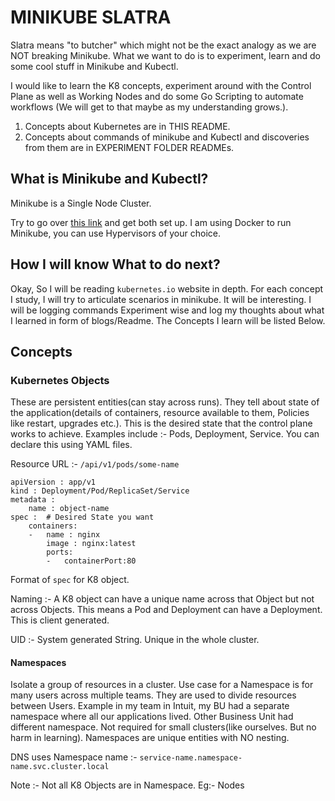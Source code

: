 # MINIKUBE SLATRA

Slatra means "to butcher" which might not be the exact analogy as we are NOT breaking Minikube. What we want to do is to experiment, learn and do some cool stuff in Minikube and Kubectl.

I would like to learn the K8 concepts, experiment around with the Control Plane as well as Working Nodes and do some Go Scripting to automate workflows (We will get to that maybe as my understanding grows.).

1. Concepts about Kubernetes are in THIS README.
2. Concepts about commands of minikube and Kubectl and discoveries from them are in EXPERIMENT FOLDER READMEs.

## What is Minikube and Kubectl?
Minikube is a Single Node Cluster.

Try to go over [this link](https://kubernetes.io/docs/tasks/tools/) and get both set up. I am using Docker to run Minikube, you can use Hypervisors of your choice.

## How I will know What to do next?
Okay, So I will be reading `kubernetes.io` website in depth. For each concept I study, I will try to articulate scenarios in minikube. It will be interesting. I will be logging commands Experiment wise and log my thoughts about what I learned in form of blogs/Readme. The Concepts I learn will be listed Below.

## Concepts

### Kubernetes Objects
These are persistent entities(can stay across runs). They tell about state of the application(details of containers, resource available to them, Policies like restart, upgrades etc.). This is the desired state that the control plane works to achieve. Examples include :- Pods, Deployment, Service. You can declare this using YAML files. 

Resource URL :- `/api/v1/pods/some-name`

```
apiVersion : app/v1
kind : Deployment/Pod/ReplicaSet/Service
metadata : 
    name : object-name
spec :  # Desired State you want
    containers:
    -   name : nginx
        image : nginx:latest
        ports:
        -   containerPort:80
```

Format of `spec` for K8 object. 

Naming :- A K8 object can have a unique name across that Object but not across Objects. This means a Pod and Deployment can have a Deployment. This is client generated.

UID :- System generated String. Unique in the whole cluster. 

#### Namespaces
Isolate a group of resources in a cluster. Use case for a Namespace is for many users across multiple teams. They are used to divide resources between Users. Example in my team in Intuit, my BU had a separate namespace where all our applications lived. Other Business Unit had different namespace. Not required for small clusters(like ourselves. But no harm in learning). Namespaces are unique entities with NO nesting. 

DNS uses Namespace name :- `service-name.namespace-name.svc.cluster.local`

Note :- Not all K8 Objects are in Namespace. Eg:- Nodes
